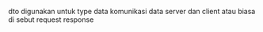 dto digunakan untuk type data komunikasi data server dan client atau biasa di sebut request response
